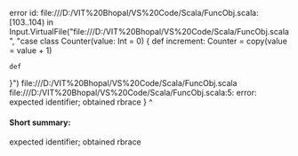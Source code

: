 error id: file:///D:/VIT%20Bhopal/VS%20Code/Scala/FuncObj.scala:[103..104) in Input.VirtualFile("file:///D:/VIT%20Bhopal/VS%20Code/Scala/FuncObj.scala", "case class Counter(value: Int = 0) {
    def increment: Counter = copy(value = value + 1)

    def
}")
file:///D:/VIT%20Bhopal/VS%20Code/Scala/FuncObj.scala
file:///D:/VIT%20Bhopal/VS%20Code/Scala/FuncObj.scala:5: error: expected identifier; obtained rbrace
}
^
#### Short summary: 

expected identifier; obtained rbrace